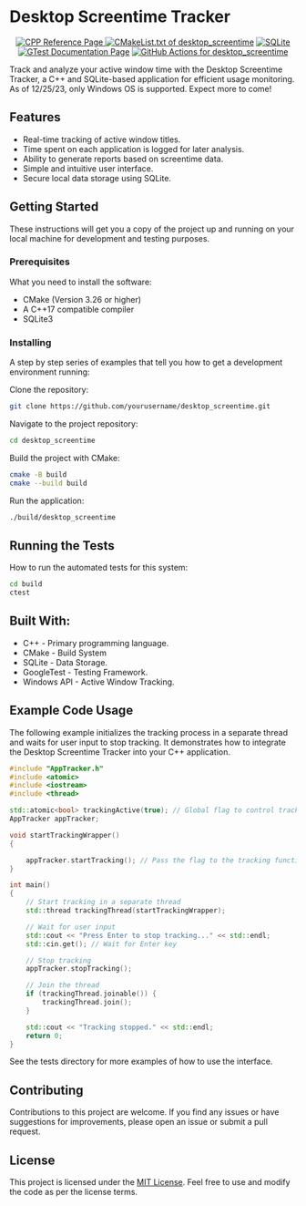 # Desktop Screentime Tracker

<p align='center'>
  <a target="_blank" href='https://en.cppreference.com/w/'><img src='https://img.shields.io/badge/C%2B%2B-blue?style=for-the-badge&logo=cplusplus&color=blue' alt="CPP Reference Page"> </a>
  <a target="_blank" href='https://github.com/SySyAli/desktop_screentime/blob/main/CMakeLists.txt'><img src='https://img.shields.io/badge/CMake-blue?style=for-the-badge&logo=cmake&color=%230096FF
' alt="CMakeList.txt of desktop_screentime"></a>
  <a target="_blank" href='https://www.sqlite.org/index.html'><img src='https://img.shields.io/badge/SQLite-blue?style=for-the-badge&logo=sqlite&color=darkgreen
' alt="SQLite"></a>
 <a target="_blank" href='https://google.github.io/googletest/'><img src="https://img.shields.io/badge/GTest-blue?
style=for-the-badge&logo=google&labelColor=GTest&color=lightgray" alt="GTest Documentation 
Page"/></a>
  <a target="_blank" href='https://github.com/SySyAli/desktop_screentime/actions'><img src='https://img.shields.io/badge/Github%20Actions-blue?style=for-the-badge&logo=githubactions&logoColor=white&color=%231134A6' alt="GitHub Actions for desktop_screentime"></a>
</p>
Track and analyze your active window time with the Desktop Screentime Tracker, a C++ and 
SQLite-based application for efficient usage monitoring. As of 12/25/23, only Windows OS is 
supported. Expect more to come!

## Features

- Real-time tracking of active window titles.
- Time spent on each application is logged for later analysis.
- Ability to generate reports based on screentime data.
- Simple and intuitive user interface.
- Secure local data storage using SQLite.

## Getting Started

These instructions will get you a copy of the project up and running on your local machine for development and testing purposes.

### Prerequisites

What you need to install the software:

- CMake (Version 3.26 or higher)
- A C++17 compatible compiler
- SQLite3

### Installing

A step by step series of examples that tell you how to get a development environment running:

Clone the repository:

```bash
git clone https://github.com/yourusername/desktop_screentime.git
```
Navigate to the project repository:
```bash
cd desktop_screentime
```
Build the project with CMake:
```bash
cmake -B build
cmake --build build
```
Run the application:
```bash
./build/desktop_screentime
```
## Running the Tests
How to run the automated tests for this system:
```bash
cd build
ctest
```
## Built With:
- C++ - Primary programming language.
- CMake - Build System
- SQLite - Data Storage.
- GoogleTest - Testing Framework.
- Windows API - Active Window Tracking.

## Example Code Usage

The following example initializes the tracking process in a separate thread and waits for user input to stop tracking. It demonstrates how to integrate the Desktop Screentime Tracker into your C++ application.

```cpp
#include "AppTracker.h"
#include <atomic>
#include <iostream>
#include <thread>

std::atomic<bool> trackingActive(true); // Global flag to control tracking
AppTracker appTracker;

void startTrackingWrapper()
{

    appTracker.startTracking(); // Pass the flag to the tracking function
}

int main()
{
    // Start tracking in a separate thread
    std::thread trackingThread(startTrackingWrapper);

    // Wait for user input
    std::cout << "Press Enter to stop tracking..." << std::endl;
    std::cin.get(); // Wait for Enter key

    // Stop tracking
    appTracker.stopTracking();

    // Join the thread
    if (trackingThread.joinable()) {
        trackingThread.join();
    }

    std::cout << "Tracking stopped." << std::endl;
    return 0;
}
```
See the tests directory for more examples of how to use the interface.

## Contributing

Contributions to this project are welcome. If you find any issues or have suggestions for improvements, please open an issue or submit a pull request.

## License

This project is licensed under the [MIT License](https://opensource.org/license/mit/). Feel free to use and modify the code as per the license terms.